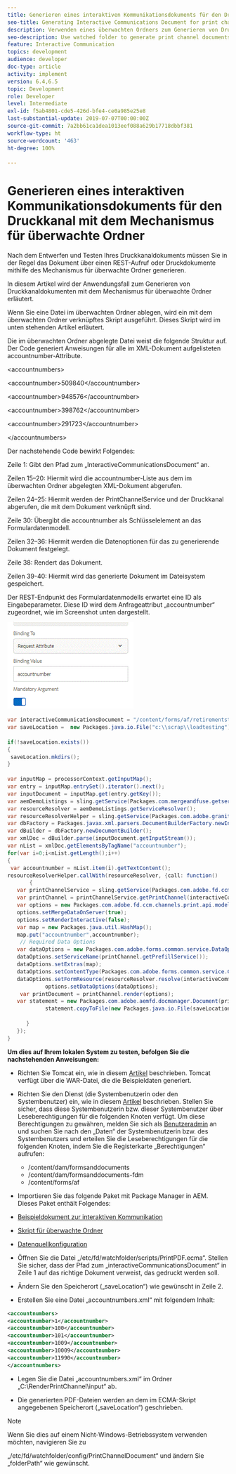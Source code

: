 ```yaml
---
title: Generieren eines interaktiven Kommunikationsdokuments für den Druckkanal mit dem Mechanismus für überwachte Ordner
seo-title: Generating Interactive Communications Document for print channel using watch folder mechanism
description: Verwenden eines überwachten Ordners zum Generieren von Druckkanaldokumenten
seo-description: Use watched folder to generate print channel documents
feature: Interactive Communication
topics: development
audience: developer
doc-type: article
activity: implement
version: 6.4,6.5
topic: Development
role: Developer
level: Intermediate
exl-id: f5ab4801-cde5-426d-bfe4-ce0a985e25e8
last-substantial-update: 2019-07-07T00:00:00Z
source-git-commit: 7a2bb61ca1dea1013eef088a629b17718dbbf381
workflow-type: ht
source-wordcount: '463'
ht-degree: 100%

---
```


# Generieren eines interaktiven Kommunikationsdokuments für den Druckkanal mit dem Mechanismus für überwachte Ordner

Nach dem Entwerfen und Testen Ihres Druckkanaldokuments müssen Sie in der Regel das Dokument über einen REST-Aufruf oder Druckdokumente mithilfe des Mechanismus für überwachte Ordner generieren.

In diesem Artikel wird der Anwendungsfall zum Generieren von Druckkanaldokumenten mit dem Mechanismus für überwachte Ordner erläutert.

Wenn Sie eine Datei im überwachten Ordner ablegen, wird ein mit dem überwachten Ordner verknüpftes Skript ausgeführt. Dieses Skript wird im unten stehenden Artikel erläutert.

Die im überwachten Ordner abgelegte Datei weist die folgende Struktur auf. Der Code generiert Anweisungen für alle im XML-Dokument aufgelisteten accountnumber-Attribute.

&lt;accountnumbers>

&lt;accountnumber>509840&lt;/accountnumber>

&lt;accountnumber>948576&lt;/accountnumber>

&lt;accountnumber>398762&lt;/accountnumber>

&lt;accountnumber>291723&lt;/accountnumber>

&lt;/accountnumbers>

Der nachstehende Code bewirkt Folgendes:

Zeile 1: Gibt den Pfad zum „InteractiveCommunicationsDocument“ an.

Zeilen 15–20: Hiermit wird die accountnumber-Liste aus dem im überwachten Ordner abgelegten XML-Dokument abgerufen.

Zeilen 24–25: Hiermit werden der PrintChannelService und der Druckkanal abgerufen, die mit dem Dokument verknüpft sind.

Zeile 30: Übergibt die accountnumber als Schlüsselelement an das Formulardatenmodell.

Zeilen 32–36: Hiermit werden die Datenoptionen für das zu generierende Dokument festgelegt.

Zeile 38: Rendert das Dokument.

Zeilen 39-40: Hiermit wird das generierte Dokument im Dateisystem gespeichert.

Der REST-Endpunkt des Formulardatenmodells erwartet eine ID als Eingabeparameter. Diese ID wird dem Anfrageattribut „accountnumber“ zugeordnet, wie im Screenshot unten dargestellt.

![Anfrageattribut](assets/requestattributeprintchannel.gif)

```java
var interactiveCommunicationsDocument = "/content/forms/af/retirementstatementprint/channels/print/";
var saveLocation =  new Packages.java.io.File("c:\\scrap\\loadtesting");

if(!saveLocation.exists())
{
 saveLocation.mkdirs();
}

var inputMap = processorContext.getInputMap();
var entry = inputMap.entrySet().iterator().next();
var inputDocument = inputMap.get(entry.getKey());
var aemDemoListings = sling.getService(Packages.com.mergeandfuse.getserviceuserresolver.GetResolver);
var resourceResolver = aemDemoListings.getServiceResolver();
var resourceResolverHelper = sling.getService(Packages.com.adobe.granite.resourceresolverhelper.ResourceResolverHelper);
var dbFactory = Packages.javax.xml.parsers.DocumentBuilderFactory.newInstance();
var dBuilder = dbFactory.newDocumentBuilder();
var xmlDoc = dBuilder.parse(inputDocument.getInputStream());
var nList = xmlDoc.getElementsByTagName("accountnumber");
for(var i=0;i<nList.getLength();i++)
{
 var accountnumber = nList.item(i).getTextContent();
resourceResolverHelper.callWith(resourceResolver, {call: function()
       {
   var printChannelService = sling.getService(Packages.com.adobe.fd.ccm.channels.print.api.service.PrintChannelService);
   var printChannel = printChannelService.getPrintChannel(interactiveCommunicationsDocument);
   var options = new Packages.com.adobe.fd.ccm.channels.print.api.model.PrintChannelRenderOptions();
   options.setMergeDataOnServer(true);
   options.setRenderInteractive(false);
   var map = new Packages.java.util.HashMap();
   map.put("accountnumber",accountnumber);
    // Required Data Options
   var dataOptions = new Packages.com.adobe.forms.common.service.DataOptions(); 
   dataOptions.setServiceName(printChannel.getPrefillService()); 
   dataOptions.setExtras(map); 
   dataOptions.setContentType(Packages.com.adobe.forms.common.service.ContentType.JSON);
   dataOptions.setFormResource(resourceResolver.resolve(interactiveCommunicationsDocument));
            options.setDataOptions(dataOptions); 
    var printDocument = printChannel.render(options);
   var statement = new Packages.com.adobe.aemfd.docmanager.Document(printDocument.getInputStream());
            statement.copyToFile(new Packages.java.io.File(saveLocation+"\\"+accountnumber+".pdf"));

      }
   });
}
```


**Um dies auf Ihrem lokalen System zu testen, befolgen Sie die nachstehenden Anweisungen:**

* Richten Sie Tomcat ein, wie in diesem [Artikel](/help/forms/ic-print-channel-tutorial/set-up-tomcat.md) beschrieben. Tomcat verfügt über die WAR-Datei, die die Beispieldaten generiert.
* Richten Sie den Dienst (die Systembenutzerin oder den Systembenutzer) ein, wie in diesem [Artikel](/help/forms/adaptive-forms/service-user-tutorial-develop.md) beschrieben.
Stellen Sie sicher, dass diese Systembenutzerin bzw. dieser Systembenutzer über Leseberechtigungen für die folgenden Knoten verfügt. Um diese Berechtigungen zu gewähren, melden Sie sich als [Benutzeradmin](https://localhost:4502/useradmin) an und suchen Sie nach den „Daten“ der Systembenutzerin bzw. des Systembenutzers und erteilen Sie die Leseberechtigungen für die folgenden Knoten, indem Sie die Registerkarte „Berechtigungen“ aufrufen:
   * /content/dam/formsanddocuments
   * /content/dam/formsanddocuments-fdm
   * /content/forms/af
* Importieren Sie das folgende Paket mit Package Manager in AEM. Dieses Paket enthält Folgendes:


* [Beispieldokument zur interaktiven Kommunikation](assets/retirementstatementprint.zip)
* [Skript für überwachte Ordner](assets/printchanneldocumentusingwatchedfolder.zip)
* [Datenquellkonfiguration](assets/datasource.zip)

* Öffnen Sie die Datei „/etc/fd/watchfolder/scripts/PrintPDF.ecma“. Stellen Sie sicher, dass der Pfad zum „interactiveCommunicationsDocument“ in Zeile 1 auf das richtige Dokument verweist, das gedruckt werden soll.

* Ändern Sie den Speicherort („saveLocation“) wie gewünscht in Zeile 2.

* Erstellen Sie eine Datei „accountnumbers.xml“ mit folgendem Inhalt:

```xml
<accountnumbers>
<accountnumber>1</accountnumber>
<accountnumber>100</accountnumber>
<accountnumber>101</accountnumber>
<accountnumber>1009</accountnumber>
<accountnumber>10009</accountnumber>
<accountnumber>11990</accountnumber>
</accountnumbers>
```


* Legen Sie die Datei „accountnumbers.xml“ im Ordner „C:\RenderPrintChannel\input“ ab.

* Die generierten PDF-Dateien werden an dem im ECMA-Skript angegebenen Speicherort („saveLocation“) geschrieben.

>[!NOTE]
>
>Wenn Sie dies auf einem Nicht-Windows-Betriebssystem verwenden möchten, navigieren Sie zu
>
>„/etc/fd/watchfolder/config/PrintChannelDocument“ und ändern Sie „folderPath“ wie gewünscht.
